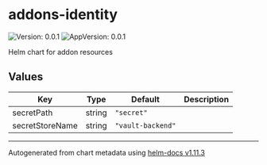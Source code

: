 # addons-identity

![Version: 0.0.1](https://img.shields.io/badge/Version-0.0.1-informational?style=flat-square) ![AppVersion: 0.0.1](https://img.shields.io/badge/AppVersion-0.0.1-informational?style=flat-square)

Helm chart for addon resources

## Values

| Key | Type | Default | Description |
|-----|------|---------|-------------|
| secretPath | string | `"secret"` |  |
| secretStoreName | string | `"vault-backend"` |  |

----------------------------------------------
Autogenerated from chart metadata using [helm-docs v1.11.3](https://github.com/norwoodj/helm-docs/releases/v1.11.3)
